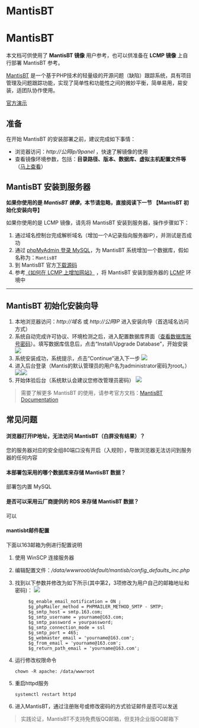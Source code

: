 # MantisBT

# MantisBT

本文档可供使用了 **MantisBT 镜像** 用户参考，也可以供准备在 **LCMP 镜像** 上自行部署 MantisBT 参考。

[MantisBT](https://mantisbt.org) 是一个基于PHP技术的轻量级的开源问题（缺陷）跟踪系统，具有项目管理及问题跟踪功能，实现了简单性和功能性之间的微妙平衡，简单易用，易安装，适团队协作使用。

[官方演示](http://mantisbt.org/demo.php)

## 准备

在开始 MantisBT 的安装部署之前，建议完成如下事情：

* 浏览器访问：*http://公网ip/9panel* ，快速了解镜像的使用
* 查看镜像环境参数，包括：**目录路径、版本、数据库、虚拟主机配置文件等** （[马上查看](https://support.websoft9.com/docs/lcmp/zh/stack-components.html)）

## MantisBT 安装到服务器

**如果你使用的是 *MantisBT 镜像*，本节请忽略，直接阅读下一节 【MantisBT 初始化安装向导】**

如果你使用的是 LCMP 镜像，请先将 MantisBT 安装到服务器，操作步骤如下：

1. 通过域名控制台完成解析域名（增加一个A记录指向服务器IP），并测试是否成功
2. 通过 [phpMyAdmin 登录 MySQL](https://support.websoft9.com/docs/lcmp/zh/admin-mysql.html)，为 MantisBT 系统增加一个数据库，假如名称为：`MantisBT`
3. 到 MantisBT 官方[下载源码](https://www.vtiger.com/open-source-crm)
4. 参考[《如何在 LCMP 上增加网站》](https://support.websoft9.com/docs/lcmp/zh/solution-deployment.html#安装第二个网站) ，将 MantisBT 安装到服务器的 [LCMP](https://support.websoft9.com/docs/lcmp/zh/) 环境中

---

## MantisBT 初始化安装向导

1. 本地浏览器访问：*http://域名* 或 *http://公网IP* 进入安装向导（首选域名访问方式）
2. 系统自动完成许可协议、环境检测之后，进入配置数据库界面（[查看数据库账号密码](https://support.websoft9.com/docs/lcmp/zh/stack-accounts.html)）。填写数据库信息后，点击“Install/Upgrade Database”，开始安装
    ![](http://libs.websoft9.com/Websoft9/DocsPicture/zh/mantisbt/mantisbt-install001-websoft9.png)
3.  系统安装成功，系统提示，点击“Continue”进入下一步
    ![](http://libs.websoft9.com/Websoft9/DocsPicture/zh/mantisbt/mantisbt-install002-websoft.png)
4.  进入后台登录（Mantis的默认管理员的用户名为administrator密码为root。）
    ![](http://libs.websoft9.com/Websoft9/DocsPicture/zh/mantisbt/mantisbt-login-websoft9.png)![](http://libs.websoft9.com/Websoft9/DocsPicture/zh/mantisbt/mantisbt-loginpw-websoft9.png)
5.  开始体验后台（系统默认会建议您修改管理员密码）
    ![](http://libs.websoft9.com/Websoft9/DocsPicture/zh/mantisbt/mantisbt-backend-websoft9.png)

> 需要了解更多 MantisBT 的使用，请参考官方文档：[MantisBT Documentation](http://www.mantisbt.org/documentation.php)

## 常见问题

#### 浏览器打开IP地址，无法访问 MantisBT（白屏没有结果）？

您的服务器对应的安全组80端口没有开启（入规则），导致浏览器无法访问到服务器的任何内容

#### 本部署包采用的哪个数据库来存储 MantisBT 数据？

部署包内置 MySQL

#### 是否可以采用云厂商提供的 RDS 来存储 MantisBT 数据？

可以

#### mantisbt邮件配置

下面以163邮箱为例进行配置说明

1. 使用 WinSCP 连接服务器
2. 编辑配置文件：*/data/wwwroot/default/mantisb/config_defaults_inc.php*
3. 找到以下参数并修改为如下所示(其中第2，3项修改为用户自己的邮箱地址和密码)： 
   ![](http://libs.websoft9.com/Websoft9/DocsPicture/zh/mantisbt/mantisbt-smtp-websoft9.png)  

   ```
   	    $g_enable_email_notification = ON ;  
		$g_phpMailer_method = PHPMAILER_METHOD_SMTP - SMTP; 
		$g_smtp_host = smtp.163.com;  
		$g_smtp_username = yourname@163.com;  
		$g_smtp_password = yourpassword;  
		$g_smtp_connection_mode = ssl  
		$g_smtp_port = 465;  
		$g_webmaster_email = 'yourname@163.com';  
		$g_from_email = 'yourname@163.com';  
		$g_return_path_email = 'yourname@163.com';   
   ```   

4. 运行修改权限命令
   ```
   chown -R apache: /data/wwwroot
   ```
5. 重启httpd服务
   ```
   systemctl restart httpd
   ```
6. 进入MantisBT，通过注册账号或修改密码的方式验证邮件是否可以发送

> 实践论证，MantisBT不支持免费版QQ邮箱，但支持企业版QQ邮箱下